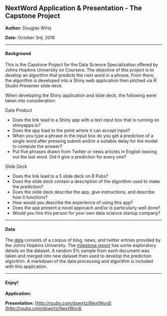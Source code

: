 ## NextWord Application & Presentation - The Capstone Project
**Author:** Douglas Wirtz

**Date:** October 3rd, 2016

***

#### Background
This is the Capstone Project for the Data Science Specialization offered by Johns Hopkins University on Coursera. The objective of this project is to develop an algorithm that predicts the next word in a phrase. From there, the algorithm is developed into a Shiny web application then pitched via R Studio Presenter slide deck. 

When developing the Shiny application and slide deck, the following were taken into consideration:

Data Product

- Does the link lead to a Shiny app with a text input box that is running on shinyapps.io?
- Does the app load to the point where it can accept input?
- When you type a phrase in the input box do you get a prediction of a single word after pressing submit and/or a suitable delay for the model to compute the answer?
- Put five phrases drawn from Twitter or news articles in English leaving out the last word. Did it give a prediction for every one?

Slide Deck

- Does the link lead to a 5 slide deck on R Pubs?
- Does the slide deck contain a description of the algorithm used to make the prediction?
- Does the slide deck describe the app, give instructions, and describe how it functions?
- How would you describe the experience of using this app?
- Does the app present a novel approach and/or is particularly well done?
- Would you hire this person for your own data science startup company?

***

#### Data
The [data](https://d396qusza40orc.cloudfront.net/dsscapstone/dataset/Coursera-SwiftKey.zip) consists of a corpus of blog, news, and twitter entries provided by the Johns Hopkins University. The [milestone report](http://rpubs.com/dswirtz/milestone) has some exploratory details on the dataset. A random 5% sample from each document was taken and merged into new dataset then used to develop the prediction algorithm. A markdown of the data processing and algorithm is included with this application. 

***

#### Enjoy!

**Application:**

**Presentation:** [http://rpubs.com/dswirtz/NextWord](http://rpubs.com/dswirtz/NextWord)
